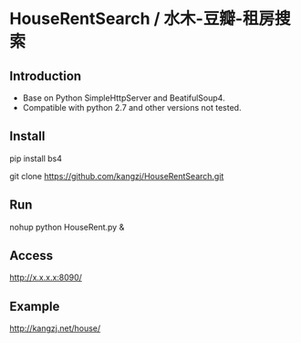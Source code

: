 # HouseRentSearch / 水木-豆瓣-租房搜索
## Introduction
* Base on Python SimpleHttpServer and BeatifulSoup4.
* Compatible with python 2.7 and other versions not tested.

## Install

pip install bs4

git clone https://github.com/kangzj/HouseRentSearch.git

## Run
nohup python HouseRent.py &

## Access
http://x.x.x.x:8090/

## Example
<http://kangzj.net/house/>